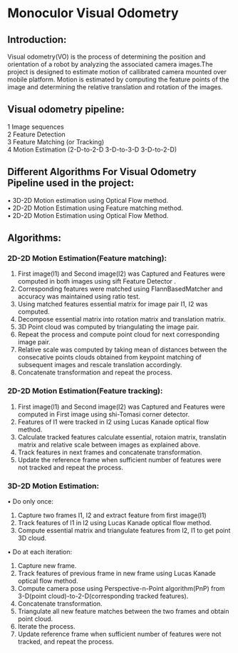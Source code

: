 # Monoculor Visual Odometry
## Introduction:  
Visual odometry(VO) is the process of determining the position and orientation of a robot by analyzing the associated camera images.The project is designed to estimate motion of callibrated camera mounted over mobile platform. Motion is estimated by computing the feature points of the image and determining the relative translation and rotation of the images.
## Visual odometry pipeline: 
1 Image sequences  
2 Feature Detection  
3 Feature Matching (or Tracking)  
4 Motion Estimation (2-D-to-2-D 3-D-to-3-D 3-D-to-2-D)  

## Different Algorithms For Visual Odometry Pipeline used in the project: 
• 3D-2D Motion estimation using Optical Flow method.   
•	2D-2D Motion Estimation using Feature matching method.  
•	2D-2D Motion Estimation using Optical Flow Method. 
## Algorithms:  
### 2D-2D Motion Estimation(Feature matching):  
1) First image(I1) and Second image(I2) was Captured and Features were computed in both images using sift Feature Detector .  
2) Corresponding features were matched using FlannBasedMatcher and accuracy was maintained using ratio test.    
3) Using matched features essential matrix for image pair I1, I2 was computed.
4) Decompose essential matrix into rotation matrix and translation matrix.  
5) 3D Point cloud was computed by triangulating the image pair.
6) Repeat the process and compute point cloud for next corresponding image pair.  
7) Relative scale was computed by taking mean of distances between the consecative points clouds obtained from keypoint matching of subsequent images and rescale translation accordingly.  
8) Concatenate transformation and repeat the process.  
### 2D-2D Motion Estimation(Feature tracking):  
1) First image(I1) and Second image(I2) was Captured and Features were computed in First image using shi-Tomasi corner detector.  
2) Features of I1 were tracked in I2 using Lucas Kanade optical flow method.  
3) Calculate tracked features calculate essential, rotaion matrix, translatin matrix and  relative scale between images as explained above.  
4) Track features in next frames and concatenate transformation.  
5) Update the reference frame when sufficient number of features were not tracked and repeat the process.  
### 3D-2D Motion Estimation:  
• Do only once:  
   1) Capture two frames I1, I2 and extract feature from first image(I1)  
   2) Track features of I1 in I2 using Lucas Kanade optical flow method. 
   3) Compute essential matrix and triangulate features from I2, I1 to get point 3D cloud.  
   
• Do at each iteration:
   1) Capture new frame.  
   2) Track features of previous frame in new frame using Lucas Kanade optical flow method.  
   3) Compute camera pose using Perspective-n-Point algorithm(PnP) from 3-D(point cloud)-to-2-D(corresponding tracked features).
   4) Concatenate transformation.
   4) Triangulate all new feature matches between the two frames and obtain point cloud.
   5) Iterate the process.  
   6) Update reference frame when sufficient number of features were not tracked, and repeat the process.
